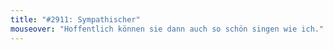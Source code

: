 ```yaml
---
title: "#2911: Sympathischer"
mouseover: "Hoffentlich können sie dann auch so schön singen wie ich."
---
```

